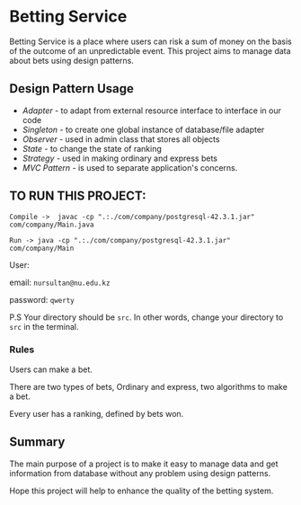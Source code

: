 # Betting Service
Betting Service is a place where users can risk a sum of money on the basis of the outcome of an unpredictable event. This project aims to manage data about bets using design patterns.


## Design Pattern Usage

* *Adapter* - to adapt from external resource interface to interface in our code
* *Singleton* - to create one global instance of database/file adapter
* *Observer* - used in admin class that stores all objects
* *State* - to change the state of ranking
* *Strategy* - used in making ordinary and express bets
* *MVC Pattern* - is used to separate application's concerns.



## TO RUN THIS PROJECT: 
```Compile ->  javac -cp ".:./com/company/postgresql-42.3.1.jar" com/company/Main.java```

```Run -> java -cp ".:./com/company/postgresql-42.3.1.jar" com/company/Main```

User: 

email: ```nursultan@nu.edu.kz```

password: ```qwerty```

P.S Your directory should be ```src```. In other words, change your directory to ```src``` in the terminal.

### Rules
Users can make a bet.

There are two types of bets, Ordinary and express, two algorithms to make a bet.

Every user has a ranking, defined by bets won.
## Summary
The main purpose of a project is to make it easy to manage data and get information from database without any problem using design patterns.

Hope this project will help to enhance the quality of the betting system.
